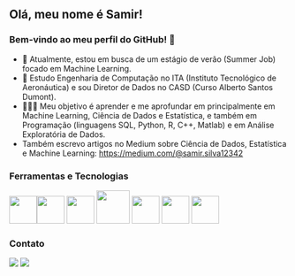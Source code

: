 ## Olá, meu nome é Samir!
### Bem-vindo ao meu perfil do GitHub! 👋

- 🎯 Atualmente, estou em busca de um estágio de verão (Summer Job) focado em Machine Learning.
- 🔭 Estudo Engenharia de Computação no ITA (Instituto Tecnológico de Aeronáutica) e sou Diretor de Dados no CASD (Curso Alberto Santos Dumont).
- 👨🏽‍💻 Meu objetivo é aprender e me aprofundar em principalmente em Machine Learning, Ciência de Dados e Estatística, e também em Programação (linguagens SQL, Python, R, C++, Matlab) e em Análise Exploratória de Dados.
- Também escrevo artigos no Medium sobre Ciência de Dados, Estatística e Machine Learning: https://medium.com/@samir.silva12342

### Ferramentas e Tecnologias

<link rel="stylesheet" href="https://cdn.jsdelivr.net/gh/devicons/devicon@v2.15.1/devicon.min.css">

<img src="https://cdn.jsdelivr.net/gh/devicons/devicon/icons/python/python-original.svg" width="50" height="50"/><img src="https://cdn.jsdelivr.net/gh/devicons/devicon/icons/pandas/pandas-original-wordmark.svg" width="50" height="50"/> <img src="https://cdn.jsdelivr.net/gh/devicons/devicon/icons/numpy/numpy-original-wordmark.svg" width="50" height="50"/> <img src = "https://raw.githubusercontent.com/mwaskom/seaborn/master/doc/_static/logo-wide-lightbg.svg" width="60" height="60"/> <img src="https://cdn.jsdelivr.net/gh/devicons/devicon/icons/matlab/matlab-original.svg" width="50" height="50"/> <img src="https://cdn.jsdelivr.net/gh/devicons/devicon/icons/cplusplus/cplusplus-original.svg" width="50" height="50"/> <img src="https://cdn.jsdelivr.net/gh/devicons/devicon/icons/mysql/mysql-original-wordmark.svg" width="50" height="50"/> 

<div>

### Contato

<div>
<a href = "mailto:samir.silva12342@gmail.com"><img src="https://img.shields.io/badge/Gmail-D14836?style=for-the-badge&logo=gmail&logoColor=white" target="_blank"></a>
<a href="https://www.linkedin.com/in/samir-nunes-da-silva/" target="_blank"><img src="https://img.shields.io/badge/-LinkedIn-%230077B5?style=for-the-badge&logo=linkedin&logoColor=white" target="_blank"></a>   
</div>

